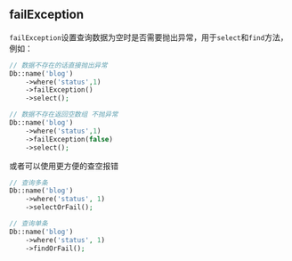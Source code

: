 ## failException

`failException`设置查询数据为空时是否需要抛出异常，用于`select`和`find`方法，例如：

```php
// 数据不存在的话直接抛出异常
Db::name('blog')
	->where('status',1)
    ->failException()
    ->select();

// 数据不存在返回空数组 不抛异常
Db::name('blog')
	->where('status',1)
    ->failException(false)
    ->select();
```

或者可以使用更方便的查空报错

```php
// 查询多条
Db::name('blog')
	->where('status', 1)
    ->selectOrFail();

// 查询单条
Db::name('blog')
	->where('status', 1)
    ->findOrFail();
```



